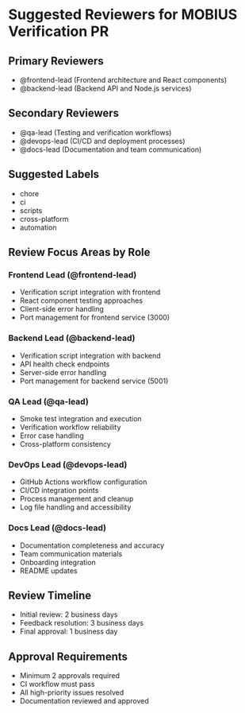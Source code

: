 # Suggested Reviewers for MOBIUS Verification PR

## Primary Reviewers
- @frontend-lead (Frontend architecture and React components)
- @backend-lead (Backend API and Node.js services)

## Secondary Reviewers
- @qa-lead (Testing and verification workflows)
- @devops-lead (CI/CD and deployment processes)
- @docs-lead (Documentation and team communication)

## Suggested Labels
- chore
- ci
- scripts
- cross-platform
- automation

## Review Focus Areas by Role

### Frontend Lead (@frontend-lead)
- Verification script integration with frontend
- React component testing approaches
- Client-side error handling
- Port management for frontend service (3000)

### Backend Lead (@backend-lead)
- Verification script integration with backend
- API health check endpoints
- Server-side error handling
- Port management for backend service (5001)

### QA Lead (@qa-lead)
- Smoke test integration and execution
- Verification workflow reliability
- Error case handling
- Cross-platform consistency

### DevOps Lead (@devops-lead)
- GitHub Actions workflow configuration
- CI/CD integration points
- Process management and cleanup
- Log file handling and accessibility

### Docs Lead (@docs-lead)
- Documentation completeness and accuracy
- Team communication materials
- Onboarding integration
- README updates

## Review Timeline
- Initial review: 2 business days
- Feedback resolution: 3 business days
- Final approval: 1 business day

## Approval Requirements
- Minimum 2 approvals required
- CI workflow must pass
- All high-priority issues resolved
- Documentation reviewed and approved
